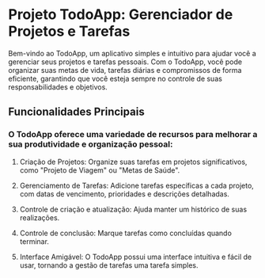 # Projeto TodoApp: Gerenciador de Projetos e Tarefas
Bem-vindo ao TodoApp, um aplicativo simples e intuitivo para ajudar você a gerenciar seus projetos e tarefas pessoais. Com o TodoApp, você pode organizar suas metas de vida, tarefas diárias e compromissos de forma eficiente, garantindo que você esteja sempre no controle de suas responsabilidades e objetivos.

## Funcionalidades Principais

### O TodoApp oferece uma variedade de recursos para melhorar a sua produtividade e organização pessoal:

1. Criação de Projetos: Organize suas tarefas em projetos significativos, como "Projeto de Viagem" ou "Metas de Saúde".

2. Gerenciamento de Tarefas: Adicione tarefas específicas a cada projeto, com datas de vencimento, prioridades e descrições detalhadas.

3. Controle de criação e atualização: Ajuda manter um histórico de suas realizações.

4. Controle de conclusão: Marque tarefas como concluídas quando terminar.

5. Interface Amigável: O TodoApp possui uma interface intuitiva e fácil de usar, tornando a gestão de tarefas uma tarefa simples.
